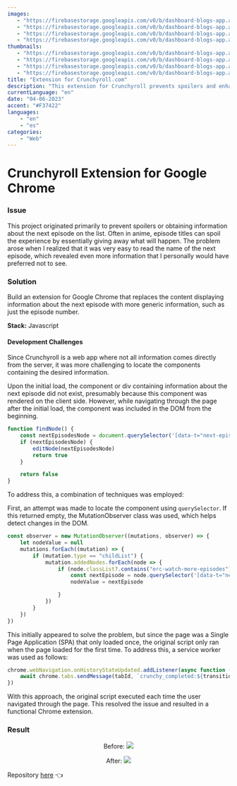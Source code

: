 ```yaml
---
images:
   - "https://firebasestorage.googleapis.com/v0/b/dashboard-blogs-app.appspot.com/o/images%2FThzROsREBLP9kFuUvCnohZ2IABw2%2Fcrunchyroll-hero.png?alt=media&token=bbbc92a4-8ff6-49ae-823a-49fca9541f59"
   - "https://firebasestorage.googleapis.com/v0/b/dashboard-blogs-app.appspot.com/o/images%2FThzROsREBLP9kFuUvCnohZ2IABw2%2Fthumbnail_half_crunchyroll-hero.png?alt=media&token=aebe1fc3-240d-4aeb-9d0d-6c2402c00dec"
   - "https://firebasestorage.googleapis.com/v0/b/dashboard-blogs-app.appspot.com/o/images%2FThzROsREBLP9kFuUvCnohZ2IABw2%2Fthumbnail_med_crunchyroll-hero.png?alt=media&token=a004488e-6d73-452e-8327-0cc88061dabc"
   - "https://firebasestorage.googleapis.com/v0/b/dashboard-blogs-app.appspot.com/o/images%2FThzROsREBLP9kFuUvCnohZ2IABw2%2Fthumbnail_low_crunchyroll-hero.png?alt=media&token=30ff8a57-3101-4390-8a9c-d94598441a54"
thumbnails: 
   - "https://firebasestorage.googleapis.com/v0/b/dashboard-blogs-app.appspot.com/o/images%2FThzROsREBLP9kFuUvCnohZ2IABw2%2Fcrunchyroll-thumb.png?alt=media&token=c3dc8386-9148-4e7a-8296-65e37f6928fe"
   - "https://firebasestorage.googleapis.com/v0/b/dashboard-blogs-app.appspot.com/o/images%2FThzROsREBLP9kFuUvCnohZ2IABw2%2Fthumbnail_half_crunchyroll-thumb.png?alt=media&token=11047252-f9ca-48d4-a383-1345d62ec5a8"
   - "https://firebasestorage.googleapis.com/v0/b/dashboard-blogs-app.appspot.com/o/images%2FThzROsREBLP9kFuUvCnohZ2IABw2%2Fthumbnail_med_crunchyroll-thumb.png?alt=media&token=4e7d5bd8-4f5b-48d0-9ca1-d984df738928"
   - "https://firebasestorage.googleapis.com/v0/b/dashboard-blogs-app.appspot.com/o/images%2FThzROsREBLP9kFuUvCnohZ2IABw2%2Fthumbnail_low_crunchyroll-thumb.png?alt=media&token=f431e07e-29de-46f3-9d4b-259f4824cd25"
title: "Extension for Crunchyroll.com"
description: "This extension for Crunchyroll prevents spoilers and enhances the platform's viewing experience."
currentLanguage: "en"
date: "04-06-2023"
accent: "#F37422"
languages:
    - "en"
    - "es"
categories:
    - "Web"
---
```


# Crunchyroll Extension for Google Chrome

### Issue
This project originated primarily to prevent spoilers or obtaining information about the next episode on the list. Often in anime, episode titles can spoil the experience by essentially giving away what will happen. The problem arose when I realized that it was very easy to read the name of the next episode, which revealed even more information that I personally would have preferred not to see.

### Solution
Build an extension for Google Chrome that replaces the content displaying information about the next episode with more generic information, such as just the episode number.

**Stack:**
Javascript

#### Development Challenges
Since Crunchyroll is a web app where not all information comes directly from the server, it was more challenging to locate the components containing the desired information.

Upon the initial load, the component or div containing information about the next episode did not exist, presumably because this component was rendered on the client side. However, while navigating through the page after the initial load, the component was included in the DOM from the beginning.

```javascript
function findNode() {
    const nextEpisodesNode = document.querySelector('[data-t="next-episode"]')
    if (nextEpisodesNode) {
        editNode(nextEpisodesNode)
        return true
    }

    return false
}
```

To address this, a combination of techniques was employed:

First, an attempt was made to locate the component using `querySelector`. If this returned empty, the MutationObserver class was used, which helps detect changes in the DOM.

```javascript
const observer = new MutationObserver((mutations, observer) => {
    let nodeValue = null
    mutations.forEach((mutation) => {
        if (mutation.type == "childList") {
            mutation.addedNodes.forEach(node => {
                if (node.classList?.contains("erc-watch-more-episodes")) {
                    const nextEpisode = node.querySelector('[data-t="next-episode"]')
                    nodeValue = nextEpisode

                }
            })
        }
    })
})
```

This initially appeared to solve the problem, but since the page was a Single Page Application (SPA) that only loaded once, the original script only ran when the page loaded for the first time. To address this, a service worker was used as follows:

```javascript
chrome.webNavigation.onHistoryStateUpdated.addListener(async function ({ tabId, transitionType }) {
    await chrome.tabs.sendMessage(tabId, `crunchy_completed:${transitionType}`)
})
```
With this approach, the original script executed each time the user navigated through the page. This resolved the issue and resulted in a functional Chrome extension.

### Result


<div class="img-carousel-blog">
<p align="center">Before:
<picture>
<source sizes="(min-width: 720px) 720px, 100vw" srcset="https://firebasestorage.googleapis.com/v0/b/dashboard-blogs-app.appspot.com/o/images%2FThzROsREBLP9kFuUvCnohZ2IABw2%2Fthumbnail_half_crunchyroll-after.png?alt=media&token=0f9fd32e-5d04-4f7c-a889-80d5fd041a81 1200w, https://firebasestorage.googleapis.com/v0/b/dashboard-blogs-app.appspot.com/o/images%2FThzROsREBLP9kFuUvCnohZ2IABw2%2Fthumbnail_med_crunchyroll-after.png?alt=media&token=5c8712d7-287b-45c1-aeaa-9740381ad283 800w, https://firebasestorage.googleapis.com/v0/b/dashboard-blogs-app.appspot.com/o/images%2FThzROsREBLP9kFuUvCnohZ2IABw2%2Fthumbnail_low_crunchyroll-after.png?alt=media&token=b0e6dbbd-77fd-42da-899f-9c653a2f213c 400w">
<img src="https://firebasestorage.googleapis.com/v0/b/dashboard-blogs-app.appspot.com/o/images%2FThzROsREBLP9kFuUvCnohZ2IABw2%2Fcrunchyroll-after.png?alt=media&token=217a620a-ab1e-40f6-aa76-07aaf8b8a00c">
</picture>
</p>
</div>

<div class="img-carousel-blog">
<p align="center">After:
<picture>
<source sizes="(min-width: 720px) 720px, 100vw" srcset="https://firebasestorage.googleapis.com/v0/b/dashboard-blogs-app.appspot.com/o/images%2FThzROsREBLP9kFuUvCnohZ2IABw2%2Fcrunchyroll-before.png?alt=media&token=26ef6e2b-df78-42a8-8f51-da7c74456b2a 1200w, https://firebasestorage.googleapis.com/v0/b/dashboard-blogs-app.appspot.com/o/images%2FThzROsREBLP9kFuUvCnohZ2IABw2%2Fthumbnail_half_crunchyroll-before.png?alt=media&token=4e5faf50-7604-4eaa-a0ad-2ca71c995181 800w, https://firebasestorage.googleapis.com/v0/b/dashboard-blogs-app.appspot.com/o/images%2FThzROsREBLP9kFuUvCnohZ2IABw2%2Fthumbnail_med_crunchyroll-before.png?alt=media&token=ef871ab0-6b53-4027-87d8-995c5a385fc9 400w">
<img src="https://firebasestorage.googleapis.com/v0/b/dashboard-blogs-app.appspot.com/o/images%2FThzROsREBLP9kFuUvCnohZ2IABw2%2Fthumbnail_low_crunchyroll-before.png?alt=media&token=896d050d-9589-40d6-9187-8c8c028d1515">
</picture>
</p>
</div>

Repository [here](https://github.com/JoseLuna12/crunchyroll-chrome-extension/) 👈 <br>
